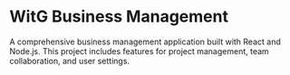 # WitG Business Management

A comprehensive business management application built with React and Node.js. This project includes features for project management, team collaboration, and user settings.
